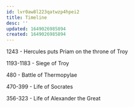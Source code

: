 ```yaml
---
id: lvr0aw8l223qatwzp4hpei2
title: Timeline
desc: ''
updated: 1649026985894
created: 1649026985894
---
```


1243 - Hercules puts Priam on the throne of Troy

1193-1183 - Siege of Troy

480 - Battle of Thermopylae

470-399 - Life of Socrates

356-323 - Life of Alexander the Great
